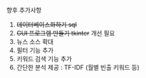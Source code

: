 향후 추가사항
1. ~~데이터베이스화하기 sql~~
2. ~~GUI 프로그램 만들기 tkinter~~ 개선 필요
3. 뉴스 소스 확대
4. 필터 기능 추가
5. 키워드 검색 기능 추가
6. 간단한 분석 제공 : TF-IDF (월별 빈출 키워드 등)
